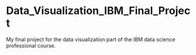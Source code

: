 # Data_Visualization_IBM_Final_Project
My final project for the data visualization part of the IBM data science professional course.
